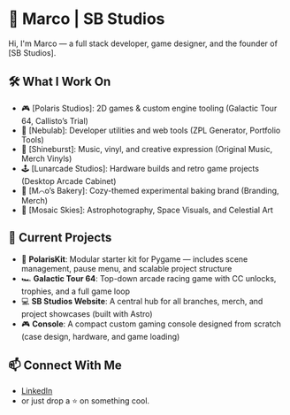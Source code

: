 # 🌌 Marco | SB Studios

Hi, I'm Marco — a full stack developer, game designer, and the founder of [SB Studios].

## 🛠️ What I Work On
- 🎮 [Polaris Studios]: 2D games & custom engine tooling (Galactic Tour 64, Callisto’s Trial)
- 🧪 [Nebulab]: Developer utilities and web tools (ZPL Generator, Portfolio Tools)
- 🎵 [Shineburst]: Music, vinyl, and creative expression (Original Music, Merch Vinyls)
- 🕹️ [Lunarcade Studios]: Hardware builds and retro game projects (Desktop Arcade Cabinet)
- 🍰 [M⌒o’s Bakery]: Cozy-themed experimental baking brand (Branding, Merch)
- 🌌 [Mosaic Skies]: Astrophotography, Space Visuals, and Celestial Art

## 🚀 Current Projects
- 🧩 **PolarisKit**: Modular starter kit for Pygame — includes scene management, pause menu, and scalable project structure
- 🏎️ **Galactic Tour 64**: Top-down arcade racing game with CC unlocks, trophies, and a full game loop
- 💻 **SB Studios Website**: A central hub for all branches, merch, and project showcases (built with Astro)
- 🎮 **Console**: A compact custom gaming console designed from scratch (case design, hardware, and game loading)

## 📫 Connect With Me
- [LinkedIn](https://www.linkedin.com/in/marco-a-gonzalez99)
- or just drop a ⭐️ on something cool.
